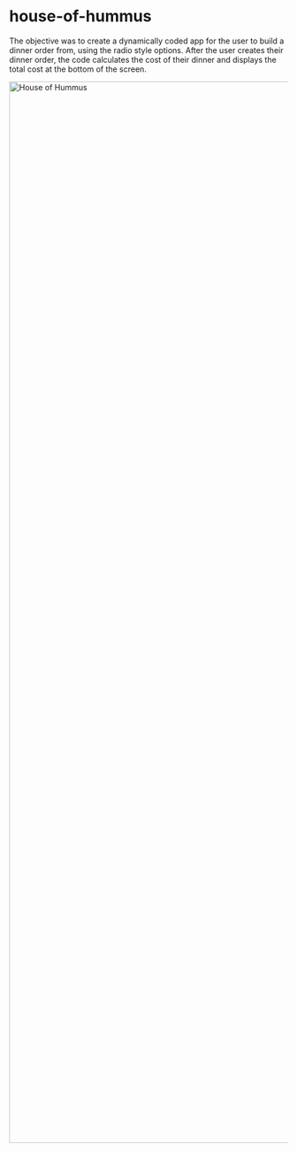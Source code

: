 # house-of-hummus
The objective was to create a dynamically coded app for the user to build a dinner order from, using the radio style options. After the user creates their dinner order, the code calculates the cost of their dinner and displays the total cost at the bottom of the screen.

<img width="1918" alt="House of Hummus" src="https://user-images.githubusercontent.com/99150447/179337466-f9e63e7f-201d-4aeb-84c6-7e1858405eac.png">
